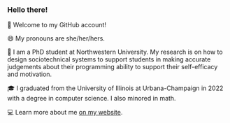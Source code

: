 ### Hello there! 

👋 Welcome to my GitHub account!

😄 My pronouns are she/her/hers.

🏫 I am a PhD student at Northwestern University. My research is on how to design sociotechnical systems to support students in making accurate judgements about their programming ability to support their self-efficacy and motivation.

🎓 I graduated from the University of Illinois at Urbana-Champaign in 2022 with a degree in computer science. I also minored in math.

💻 Learn more about me [on my website](https://melissaychen.com/). 
